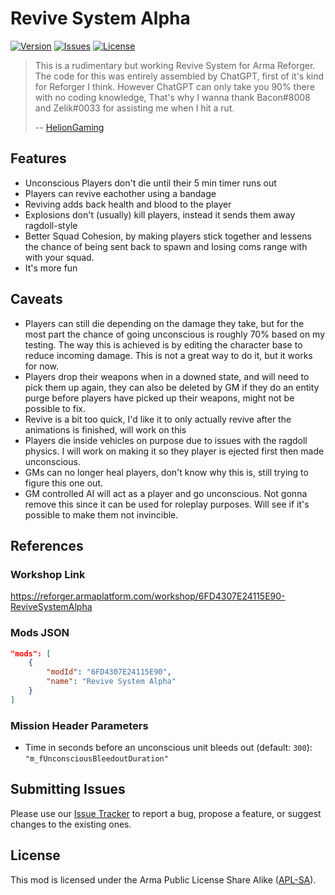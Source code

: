 # Revive System Alpha

[![Version](https://img.shields.io/github/release/HelionGaming/Revive-System.svg?label=Version&colorB=007EC6&style=flat-square)](https://github.com/HelionGaming/Revive-System/releases/latest)
[![Issues](https://img.shields.io/github/issues-raw/HelionGaming/Revive-System.svg?label=Issues&style=flat-square)](https://github.com/HelionGaming/Revive-System/issues)
[![License](https://img.shields.io/badge/License-APL--SA-orange.svg?style=flat-square)](https://github.com/HelionGaming/Revive-System/blob/master/LICENSE.md)

> This is a rudimentary but working Revive System for Arma Reforger. The code for this was entirely assembled by ChatGPT, first of it's kind for Reforger I think. 
> However ChatGPT can only take you 90% there with no coding knowledge, That's why I wanna thank Bacon#8008 and Zelik#0033 for assisting me when I hit a rut.
>
> -- [HelionGaming](https://github.com/HelionGaming)

## Features

- Unconscious Players don't die until their 5 min timer runs out
- Players can revive eachother using a bandage
- Reviving adds back health and blood to the player
- Explosions don't (usually) kill players, instead it sends them away ragdoll-style
- Better Squad Cohesion, by making players stick together and lessens the chance of being sent back to spawn and losing coms range with with your squad.
- It's more fun 


## Caveats

- Players can still die depending on the damage they take, but for the most part the chance of going unconscious is roughly 70% based on my testing. The way this is achieved is by editing the character base to reduce incoming damage. This is not a great way to do it, but it works for now.
- Players drop their weapons when in a downed state, and will need to pick them up again, they can also be deleted by GM if they do an entity purge before players have picked up their weapons, might not be possible to fix.
- Revive is a bit too quick, I'd like it to only actually revive after the animations is finished, will work on this
- Players die inside vehicles on purpose due to issues with the ragdoll physics. I will work on making it so they player is ejected first then made unconscious.
- GMs can no longer heal players, don't know why this is, still trying to figure this one out.
- GM controlled AI will act as a player and go unconscious. Not gonna remove this since it can be used for roleplay purposes. Will see if it's possible to make them not invincible.

## References

### Workshop Link

https://reforger.armaplatform.com/workshop/6FD4307E24115E90-ReviveSystemAlpha

### Mods JSON

```json
"mods": [
    {
        "modId": "6FD4307E24115E90",
        "name": "Revive System Alpha"
    }
]
```

### Mission Header Parameters

- Time in seconds before an unconscious unit bleeds out (default: `300`): `"m_fUnconsciousBleedoutDuration"`

## Submitting Issues

Please use our [Issue Tracker](https://github.com/HelionGaming/Revive-System/issues/new/choose) to report a bug, propose a feature, or suggest changes to the existing ones.

## License
This mod is licensed under the Arma Public License Share Alike ([APL-SA](https://github.com/HelionGaming/Revive-System/blob/main/LICENSE.md)).



